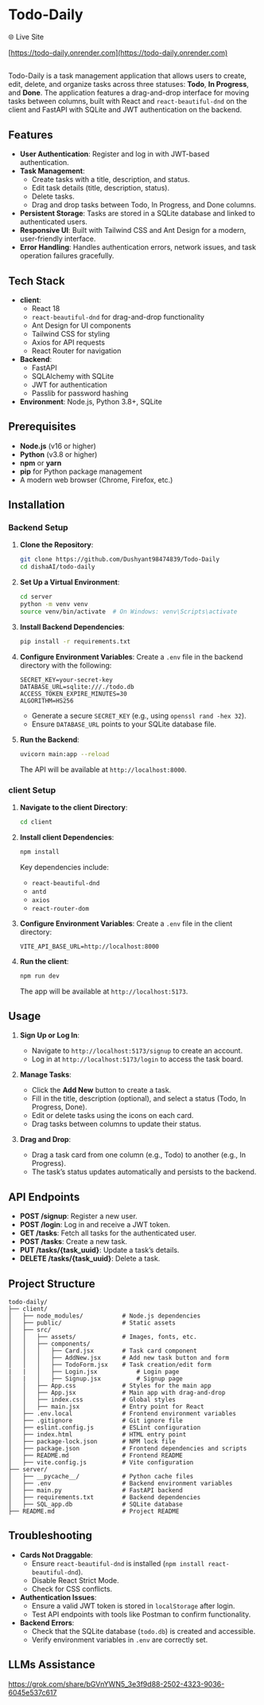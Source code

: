 # Todo-Daily

🌐 Live Site

[https://todo-daily.onrender.com](https://todo-daily.onrender.com)

##
Todo-Daily is a task management application that allows users to create, edit, delete, and organize tasks across three statuses: **Todo**, **In Progress**, and **Done**. The application features a drag-and-drop interface for moving tasks between columns, built with React and `react-beautiful-dnd` on the client and FastAPI with SQLite and JWT authentication on the backend.

## Features
- **User Authentication**: Register and log in with JWT-based authentication.
- **Task Management**:
  - Create tasks with a title, description, and status.
  - Edit task details (title, description, status).
  - Delete tasks.
  - Drag and drop tasks between Todo, In Progress, and Done columns.
- **Persistent Storage**: Tasks are stored in a SQLite database and linked to authenticated users.
- **Responsive UI**: Built with Tailwind CSS and Ant Design for a modern, user-friendly interface.
- **Error Handling**: Handles authentication errors, network issues, and task operation failures gracefully.

## Tech Stack
- **client**:
  - React 18
  - `react-beautiful-dnd` for drag-and-drop functionality
  - Ant Design for UI components
  - Tailwind CSS for styling
  - Axios for API requests
  - React Router for navigation
- **Backend**:
  - FastAPI
  - SQLAlchemy with SQLite
  - JWT for authentication
  - Passlib for password hashing
- **Environment**: Node.js, Python 3.8+, SQLite

## Prerequisites
- **Node.js** (v16 or higher)
- **Python** (v3.8 or higher)
- **npm** or **yarn**
- **pip** for Python package management
- A modern web browser (Chrome, Firefox, etc.)

## Installation

### Backend Setup
1. **Clone the Repository**:
   ```bash
   git clone https://github.com/Dushyant98474839/Todo-Daily
   cd dishaAI/todo-daily
   ```

2. **Set Up a Virtual Environment**:
   ```bash
   cd server
   python -m venv venv
   source venv/bin/activate  # On Windows: venv\Scripts\activate
   ```

3. **Install Backend Dependencies**:
   ```bash
   pip install -r requirements.txt
   ```

4. **Configure Environment Variables**:
   Create a `.env` file in the backend directory with the following:
   ```
   SECRET_KEY=your-secret-key
   DATABASE_URL=sqlite:///./todo.db
   ACCESS_TOKEN_EXPIRE_MINUTES=30
   ALGORITHM=HS256
   ```
   - Generate a secure `SECRET_KEY` (e.g., using `openssl rand -hex 32`).
   - Ensure `DATABASE_URL` points to your SQLite database file.

5. **Run the Backend**:
   ```bash
   uvicorn main:app --reload
   ```
   The API will be available at `http://localhost:8000`.

### client Setup
1. **Navigate to the client Directory**:
   ```bash
   cd client
   ```

2. **Install client Dependencies**:
   ```bash
   npm install
   ```
   Key dependencies include:
   - `react-beautiful-dnd`
   - `antd`
   - `axios`
   - `react-router-dom`

3. **Configure Environment Variables**:
   Create a `.env` file in the client directory:
   ```
   VITE_API_BASE_URL=http://localhost:8000
   ```

4. **Run the client**:
   ```bash
   npm run dev
   ```
   The app will be available at `http://localhost:5173`.



## Usage
1. **Sign Up or Log In**:
   - Navigate to `http://localhost:5173/signup` to create an account.
   - Log in at `http://localhost:5173/login` to access the task board.

2. **Manage Tasks**:
   - Click the **Add New** button to create a task.
   - Fill in the title, description (optional), and select a status (Todo, In Progress, Done).
   - Edit or delete tasks using the icons on each card.
   - Drag tasks between columns to update their status.

3. **Drag and Drop**:
   - Drag a task card from one column (e.g., Todo) to another (e.g., In Progress).
   - The task’s status updates automatically and persists to the backend.

## API Endpoints
- **POST /signup**: Register a new user.
- **POST /login**: Log in and receive a JWT token.
- **GET /tasks**: Fetch all tasks for the authenticated user.
- **POST /tasks**: Create a new task.
- **PUT /tasks/{task_uuid}**: Update a task’s details.
- **DELETE /tasks/{task_uuid}**: Delete a task.

## Project Structure
```
todo-daily/
├── client/
│   ├── node_modules/           # Node.js dependencies
│   ├── public/                 # Static assets
│   ├── src/
│   │   ├── assets/             # Images, fonts, etc.
│   │   ├── components/
│   │   │   ├── Card.jsx        # Task card component
│   │   │   ├── AddNew.jsx      # Add new task button and form
│   │   │   ├── TodoForm.jsx    # Task creation/edit form
|   |   │   ├── Login.jsx           # Login page
│   |   │   ├── Signup.jsx          # Signup page
│   │   ├── App.css             # Styles for the main app
│   │   ├── App.jsx             # Main app with drag-and-drop
│   │   ├── index.css           # Global styles
│   │   ├── main.jsx            # Entry point for React
│   ├── .env.local              # Frontend environment variables
│   ├── .gitignore              # Git ignore file
│   ├── eslint.config.js        # ESLint configuration
│   ├── index.html              # HTML entry point
│   ├── package-lock.json       # NPM lock file
│   ├── package.json            # Frontend dependencies and scripts
│   ├── README.md               # Frontend README
│   ├── vite.config.js          # Vite configuration
├── server/
│   ├── __pycache__/            # Python cache files
│   ├── .env                    # Backend environment variables
│   ├── main.py                 # FastAPI backend
│   ├── requirements.txt        # Backend dependencies
│   ├── SQL_app.db              # SQLite database
├── README.md                   # Project README
```

## Troubleshooting
- **Cards Not Draggable**:
  - Ensure `react-beautiful-dnd` is installed (`npm install react-beautiful-dnd`).
  - Disable React Strict Mode.
  - Check for CSS conflicts.
- **Authentication Issues**:
  - Ensure a valid JWT token is stored in `localStorage` after login.
  - Test API endpoints with tools like Postman to confirm functionality.
- **Backend Errors**:
  - Check that the SQLite database (`todo.db`) is created and accessible.
  - Verify environment variables in `.env` are correctly set.
 
## LLMs Assistance
https://grok.com/share/bGVnYWN5_3e3f9d88-2502-4323-9036-6045e537c617


